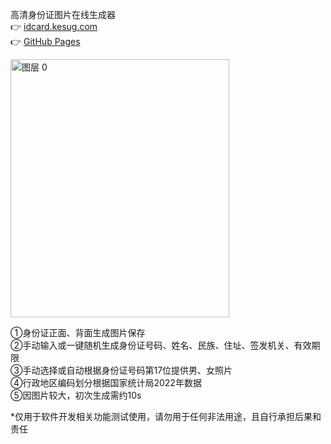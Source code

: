 高清身份证图片在线生成器<br>
👉 <a href="https://idcard.kesug.com/" target="_blank"> idcard.kesug.com</a>  
👉 <a href="https://faketrump2028.github.io/idcard/" target="_blank"> GitHub Pages </a>

<img width="350" height="413" alt="图层 0" src="https://github.com/user-attachments/assets/294391a3-3dea-4aea-94f7-dc389500d076" />


①身份证正面、背面生成图片保存<br>
②手动输入或一键随机生成身份证号码、姓名、民族、住址、签发机关、有效期限<br>
③手动选择或自动根据身份证号码第17位提供男、女照片<br>
④行政地区编码划分根据国家统计局2022年数据<br>
⑤因图片较大，初次生成需约10s

*仅用于软件开发相关功能测试使用，请勿用于任何非法用途，且自行承担后果和责任
